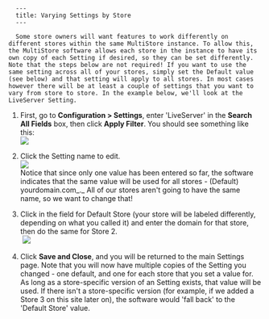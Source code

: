 
      ---
      title: Varying Settings by Store
      ---

      Some store owners will want features to work differently on different stores within the same MultiStore instance. To allow this, the MultiStore software allows each store in the instance to have its own copy of each Setting if desired, so they can be set differently. Note that the steps below are not required! If you want to use the same setting across all of your stores, simply set the Default value (see below) and that setting will apply to all stores. In most cases however there will be at least a couple of settings that you want to vary from store to store. In the example below, we'll look at the LiveServer Setting.

1.  First, go to **Configuration > Settings**, enter 'LiveServer' in the **Search All Fields** box, then click **Apply Filter**. You should see something like this:   
    ![](images/1415830150325.png)  
      
    
2.  Click the Setting name to edit.  
    ![](images/1415830190820.png)  
    Notice that since only one value has been entered so far, the software indicates that the same value will be used for all stores - (Default) yourdomain.com_._ All of our stores aren't going to have the same name, so we want to change that!  
      
    
3.  Click in the field for Default Store (your store will be labeled differently, depending on what you called it) and enter the domain for that store, then do the same for Store 2.  
     ![](images/1415830295446.png)  
      
    
4.  Click **Save and Close**, and you will be returned to the main Settings page. Note that you will now have multiple copies of the Setting you changed - one default, and one for each store that you set a value for. As long as a store-specific version of an Setting exists, that value will be used. If there isn't a store-specific version (for example, if we added a Store 3 on this site later on), the software would 'fall back' to the 'Default Store' value.
      